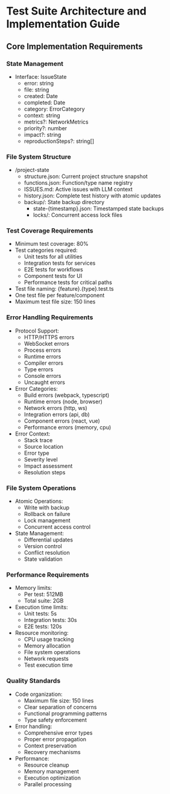 # Test Suite Architecture and Implementation Guide

## Core Implementation Requirements

### State Management
- Interface: IssueState
  - error: string
  - file: string
  - created: Date
  - completed: Date
  - category: ErrorCategory
  - context: string
  - metrics?: NetworkMetrics
  - priority?: number
  - impact?: string
  - reproductionSteps?: string[]

### File System Structure
- /project-state
  - structure.json: Current project structure snapshot
  - functions.json: Function/type name registry
  - ISSUES.md: Active issues with LLM context
  - history.json: Complete test history with atomic updates
  - backup/: State backup directory
    - state-{timestamp}.json: Timestamped state backups
    - locks/: Concurrent access lock files

### Test Coverage Requirements
- Minimum test coverage: 80%
- Test categories required:
  - Unit tests for all utilities
  - Integration tests for services
  - E2E tests for workflows
  - Component tests for UI
  - Performance tests for critical paths
- Test file naming: {feature}.{type}.test.ts
- One test file per feature/component
- Maximum test file size: 150 lines

### Error Handling Requirements
- Protocol Support:
  - HTTP/HTTPS errors
  - WebSocket errors
  - Process errors
  - Runtime errors
  - Compiler errors
  - Type errors
  - Console errors
  - Uncaught errors
- Error Categories:
  - Build errors (webpack, typescript)
  - Runtime errors (node, browser)
  - Network errors (http, ws)
  - Integration errors (api, db)
  - Component errors (react, vue)
  - Performance errors (memory, cpu)
- Error Context:
  - Stack trace
  - Source location
  - Error type
  - Severity level
  - Impact assessment
  - Resolution steps

### File System Operations
- Atomic Operations:
  - Write with backup
  - Rollback on failure
  - Lock management
  - Concurrent access control
- State Management:
  - Differential updates
  - Version control
  - Conflict resolution
  - State validation

### Performance Requirements
- Memory limits:
  - Per test: 512MB
  - Total suite: 2GB
- Execution time limits:
  - Unit tests: 5s
  - Integration tests: 30s
  - E2E tests: 120s
- Resource monitoring:
  - CPU usage tracking
  - Memory allocation
  - File system operations
  - Network requests
  - Test execution time

### Quality Standards
- Code organization:
  - Maximum file size: 150 lines
  - Clear separation of concerns
  - Functional programming patterns
  - Type safety enforcement
- Error handling:
  - Comprehensive error types
  - Proper error propagation
  - Context preservation
  - Recovery mechanisms
- Performance:
  - Resource cleanup
  - Memory management
  - Execution optimization
  - Parallel processing
